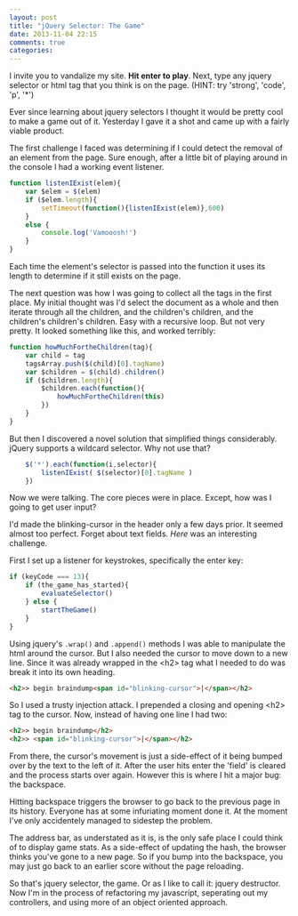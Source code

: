 ```yaml
---
layout: post
title: "jQuery Selector: The Game"
date: 2013-11-04 22:15
comments: true
categories: 
---
```

I invite you to vandalize my site. **Hit enter to play**. Next, type any jquery selector or html tag that you think is on the page. (HINT: try 'strong', 'code', 'p', '*')

Ever since learning about jquery selectors I thought it would be pretty cool to make a game out of it. Yesterday I gave it a shot and came up with a fairly viable product.

The first challenge I faced was determining if I could detect the removal of an element from the page. Sure enough, after a little bit of playing around in the console I had a working event listener.

``` javascript
function listenIExist(elem){
	var $elem = $(elem)
	if ($elem.length){
		setTimeout(function(){listenIExist(elem)},600)
	}
	else {
		console.log('Vamooosh!')
	}
}
```

Each time the element's selector is passed into the function it uses its length to determine if it still exists on the page.

The next question was how I was going to collect all the tags in the first place. My initial thought was I'd select the document as a whole and then iterate through all the children, and the children's children, and the children's children's children. Easy with a recursive loop. But not very pretty. It looked something like this, and worked terribly:

``` javascript
function howMuchFortheChildren(tag){
	var child = tag
	tagsArray.push($(child)[0].tagName)
	var $children = $(child).children()
	if ($children.length){
		$children.each(function(){
			howMuchFortheChildren(this)
		})
	}
}
```

But then I discovered a novel solution that simplified things considerably. jQuery supports a wildcard selector. Why not use that?

``` javascript
	$('*').each(function(i,selector){
		listenIExist( $(selector)[0].tagName )
	})
```

Now we were talking. The core pieces were in place. Except, how was I going to get user input?

I'd made the blinking-cursor in the header only a few days prior. It seemed almost too perfect. Forget about text fields. *Here* was an interesting challenge.


First I set up a listener for keystrokes, specifically the enter key:

``` javascript
if (keyCode === 13){
	if (the_game_has_started){
		evaluateSelector()
	} else {
		startTheGame()
	}
}
```

Using jquery's `.wrap()` and `.append()` methods I was able to manipulate the html around the cursor. But I also needed the cursor to move down to a new line. Since it was already wrapped in the \<h2> tag what I needed to do was break it into its own heading.
``` html
<h2>> begin braindump<span id="blinking-cursor">|</span></h2>
```
So I used a trusty injection attack. I prepended a closing and opening \<h2> tag to the cursor. Now, instead of having one line I had two:
``` html
<h2>> begin braindump</h2>
<h2>> <span id="blinking-cursor">|</span></h2>
```

From there, the cursor's movement is just a side-effect of it being bumped over by the text to the left of it. After the user hits enter the 'field' is cleared and the process starts over again. However this is where I hit a major bug: the backspace.

Hitting backspace triggers the browser to go back to the previous page in its  history. Everyone has at some infuriating moment done it. At the moment I've only accidentely managed to sidestep the problem.

The address bar, as understated as it is, is the only safe place I could think of to display game stats. As a side-effect of updating the hash, the browser thinks you've  gone to a new page. So if you bump into the backspace, you may just go back to an earlier score without the page reloading.

So that's jquery selector, the game. Or as I like to call it: jquery destructor. Now I'm in the process of refactoring my javascript, seperating out my controllers, and using more of an object oriented approach.